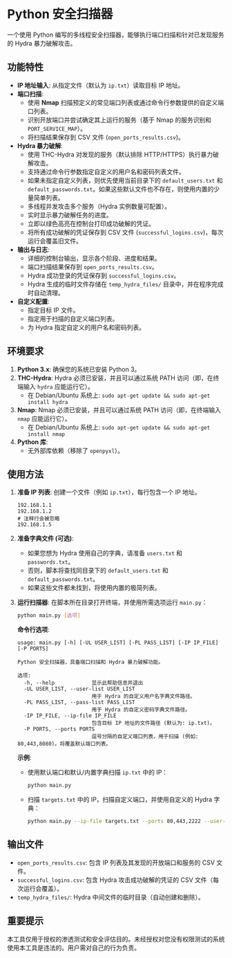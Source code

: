 # Python 安全扫描器

一个使用 Python 编写的多线程安全扫描器，能够执行端口扫描和针对已发现服务的 Hydra 暴力破解攻击。

## 功能特性

*   **IP 地址输入**: 从指定文件（默认为 `ip.txt`）读取目标 IP 地址。
*   **端口扫描**:
    *   使用 **Nmap** 扫描预定义的常见端口列表或通过命令行参数提供的自定义端口列表。
    *   识别开放端口并尝试确定其上运行的服务（基于 Nmap 的服务识别和 `PORT_SERVICE_MAP`）。
    *   将扫描结果保存到 CSV 文件 (`open_ports_results.csv`)。
*   **Hydra 暴力破解**:
    *   使用 THC-Hydra 对发现的服务（默认排除 HTTP/HTTPS）执行暴力破解攻击。
    *   支持通过命令行参数指定自定义的用户名和密码列表文件。
    *   如果未指定自定义列表，则优先使用当前目录下的 `default_users.txt` 和 `default_passwords.txt`。如果这些默认文件也不存在，则使用内置的少量简单列表。
    *   多线程并发攻击多个服务（Hydra 实例数量可配置）。
    *   实时显示暴力破解任务的进度。
    *   立即以绿色高亮在控制台打印成功破解的凭证。
    *   将所有成功破解的凭证保存到 CSV 文件 (`successful_logins.csv`)，每次运行会覆盖旧文件。
*   **输出与日志**:
    *   详细的控制台输出，显示各个阶段、进度和结果。
    *   端口扫描结果保存到 `open_ports_results.csv`。
    *   Hydra 成功登录的凭证保存到 `successful_logins.csv`。
    *   Hydra 生成的临时文件存储在 `temp_hydra_files/` 目录中，并在程序完成时自动清理。
*   **自定义配置**:
    *   指定目标 IP 文件。
    *   指定用于扫描的自定义端口列表。
    *   为 Hydra 指定自定义的用户名和密码列表。

## 环境要求

1.  **Python 3.x**: 确保您的系统已安装 Python 3。
2.  **THC-Hydra**: Hydra 必须已安装，并且可以通过系统 PATH 访问（即，在终端输入 `hydra` 应能运行它）。
    *   在 Debian/Ubuntu 系统上: `sudo apt-get update && sudo apt-get install hydra`
3.  **Nmap**: Nmap 必须已安装，并且可以通过系统 PATH 访问（即，在终端输入 `nmap` 应能运行它）。
    *   在 Debian/Ubuntu 系统上: `sudo apt-get update && sudo apt-get install nmap`
4.  **Python 库**:
    *   无外部库依赖（移除了 `openpyxl`）。

## 使用方法

1.  **准备 IP 列表**: 创建一个文件（例如 `ip.txt`），每行包含一个 IP 地址。
    ```
    192.168.1.1
    192.168.1.2
    # 注释行会被忽略
    192.168.1.5
    ```

2.  **准备字典文件 (可选)**:
    *   如果您想为 Hydra 使用自己的字典，请准备 `users.txt` 和 `passwords.txt`。
    *   否则，脚本将查找同目录下的 `default_users.txt` 和 `default_passwords.txt`。
    *   如果这些文件都未找到，将使用内置的极简列表。

3.  **运行扫描器**:
    在脚本所在目录打开终端，并使用所需选项运行 `main.py`：

    ```bash
    python main.py [选项]
    ```

    **命令行选项**:
    ```
    usage: main.py [-h] [-UL USER_LIST] [-PL PASS_LIST] [-IP IP_FILE] [-P PORTS]

    Python 安全扫描器，具备端口扫描和 Hydra 暴力破解功能。

    选项:
      -h, --help            显示此帮助信息并退出
      -UL USER_LIST, --user-list USER_LIST
                            用于 Hydra 的自定义用户名字典文件路径。
      -PL PASS_LIST, --pass-list PASS_LIST
                            用于 Hydra 的自定义密码字典文件路径。
      -IP IP_FILE, --ip-file IP_FILE
                            包含目标 IP 地址的文件路径 (默认为: ip.txt)。
      -P PORTS, --ports PORTS
                            逗号分隔的自定义端口列表，用于扫描 (例如: 80,443,8080)。将覆盖默认端口列表。
    ```

    **示例**:
    *   使用默认端口和默认/内置字典扫描 `ip.txt` 中的 IP：
        ```bash
        python main.py
        ```
    *   扫描 `targets.txt` 中的 IP，扫描自定义端口，并使用自定义的 Hydra 字典：
        ```bash
        python main.py --ip-file targets.txt --ports 80,443,2222 --user-list myusers.txt --pass-list mypasses.txt
        ```

## 输出文件

*   `open_ports_results.csv`: 包含 IP 列表及其发现的开放端口和服务的 CSV 文件。
*   `successful_logins.csv`: 包含 Hydra 攻击成功破解的凭证的 CSV 文件（每次运行会覆盖）。
*   `temp_hydra_files/`: Hydra 中间文件的临时目录（自动创建和删除）。

## 重要提示

本工具仅用于授权的渗透测试和安全评估目的。未经授权对您没有权限测试的系统使用本工具是违法的。用户需对自己的行为负责。
